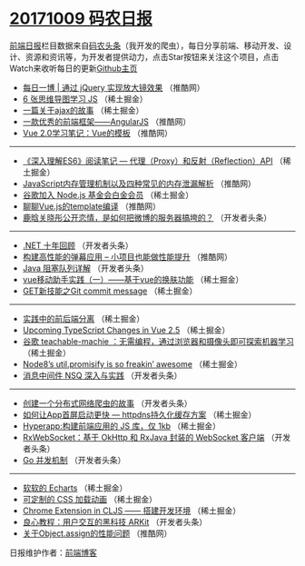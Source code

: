 # [20171009 码农日报](https://toutiao.qdkfweb.cn/date/2017/10/09)

[前端日报](https://qdkfweb.cn/c/news)栏目数据来自[码农头条](https://toutiao.qdkfweb.cn/)（我开发的爬虫），每日分享前端、移动开发、设计、资源和资讯等，为开发者提供动力，点击Star按钮来关注这个项目，点击Watch来收听每日的更新[Github主页](https://github.com/kujian/frontendDaily)
* [每日一博 | 通过 jQuery 实现放大镜效果](https://toutiao.qdkfweb.cn/53323.html) （推酷网）
* [6 张思维导图学习 JS](https://toutiao.qdkfweb.cn/53344.html) （稀土掘金）
* [一篇关于ajax的故事](https://toutiao.qdkfweb.cn/53346.html) （稀土掘金）
* [一款优秀的前端框架——AngularJS](https://toutiao.qdkfweb.cn/53318.html) （推酷网）
* [Vue 2.0学习笔记：Vue的模板](https://toutiao.qdkfweb.cn/53319.html) （推酷网）

***
* [《深入理解ES6》阅读笔记 &#8212; 代理（Proxy）和反射（Reflection）API](https://toutiao.qdkfweb.cn/53350.html) （稀土掘金）
* [JavaScript内存管理机制以及四种常见的内存泄漏解析](https://toutiao.qdkfweb.cn/53322.html) （推酷网）
* [谷歌加入 Node.js 基金会白金会员](https://toutiao.qdkfweb.cn/53333.html) （稀土掘金）
* [聊聊Vue.js的template编译](https://toutiao.qdkfweb.cn/53317.html) （推酷网）
* [鹿晗关晓彤公开恋情，是如何把微博的服务器搞垮的？](https://toutiao.qdkfweb.cn/53381.html) （开发者头条）

***
* [.NET 十年回顾](https://toutiao.qdkfweb.cn/53374.html) （开发者头条）
* [构建高性能的弹幕应用 &#8211; 小项目也能做性能提升](https://toutiao.qdkfweb.cn/53316.html) （推酷网）
* [Java 阻塞队列详解](https://toutiao.qdkfweb.cn/53377.html) （开发者头条）
* [vue移动助手实践（一）——基于vue的换肤功能](https://toutiao.qdkfweb.cn/53337.html) （稀土掘金）
* [GET新技能之Git commit message](https://toutiao.qdkfweb.cn/53343.html) （稀土掘金）

***
* [实践中的前后端分离](https://toutiao.qdkfweb.cn/53345.html) （稀土掘金）
* [Upcoming TypeScript Changes in Vue 2.5](https://toutiao.qdkfweb.cn/53348.html) （稀土掘金）
* [谷歌 teachable-machie ：无需编程，通过浏览器和摄像头即可探索机器学习](https://toutiao.qdkfweb.cn/53338.html) （稀土掘金）
* [Node8’s util.promisify is so freakin’ awesome](https://toutiao.qdkfweb.cn/53339.html) （稀土掘金）
* [消息中间件 NSQ 深入与实践](https://toutiao.qdkfweb.cn/53382.html) （开发者头条）

***
* [创建一个分布式网络爬虫的故事](https://toutiao.qdkfweb.cn/53373.html) （开发者头条）
* [如何让App首屏启动更快 &#8212; httpdns持久化缓存方案](https://toutiao.qdkfweb.cn/53331.html) （稀土掘金）
* [Hyperapp:构建前端应用的 JS 库，仅 1kb](https://toutiao.qdkfweb.cn/53332.html) （稀土掘金）
* [RxWebSocket：基于 OkHttp 和 RxJava 封装的 WebSocket 客户端](https://toutiao.qdkfweb.cn/53385.html) （开发者头条）
* [Go 并发机制](https://toutiao.qdkfweb.cn/53375.html) （开发者头条）

***
* [软软的 Echarts](https://toutiao.qdkfweb.cn/53334.html) （稀土掘金）
* [可定制的 CSS 加载动画](https://toutiao.qdkfweb.cn/53336.html) （稀土掘金）
* [Chrome Extension in CLJS —— 搭建开发环境](https://toutiao.qdkfweb.cn/53347.html) （稀土掘金）
* [良心教程：用户交互的黑科技 ARKit](https://toutiao.qdkfweb.cn/53379.html) （开发者头条）
* [关于Object.assign的性能问题](https://toutiao.qdkfweb.cn/53320.html) （推酷网）

日报维护作者：[前端博客](https://qdkfweb.cn/) 